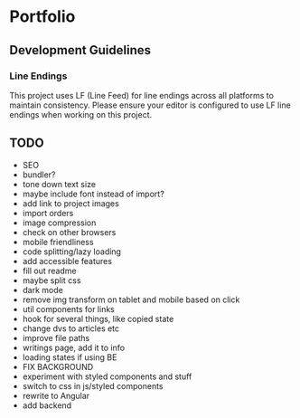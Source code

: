 # Portfolio

## Development Guidelines

### Line Endings
This project uses LF (Line Feed) for line endings across all platforms to maintain consistency. 
Please ensure your editor is configured to use LF line endings when working on this project.

## TODO

- SEO
- bundler?
- tone down text size
- maybe include font instead of import?
- add link to project images
- import orders
- image compression
- check on other browsers
- mobile friendliness
- code splitting/lazy loading
- add accessible features
- fill out readme
- maybe split css
- dark mode
- remove img transform on tablet and mobile based on click
- util components for links
- hook for several things, like copied state
- change dvs to articles etc
- improve file paths
- writings page, add it to info
- loading states if using BE
- FIX BACKGROUND
- experiment with styled components and stuff
- switch to css in js/styled components
- rewrite to Angular
- add backend
